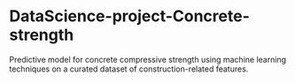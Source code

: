 # DataScience-project-Concrete-strength
Predictive model for concrete compressive strength using machine learning techniques on a curated dataset of construction-related features.
